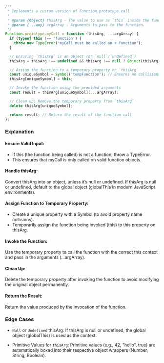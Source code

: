 ```js
/**
 * Implements a custom version of Function.prototype.call
 *
 * @param {Object} thisArg - The value to use as `this` inside the function.
 * @param {...any} argArray - Arguments to pass to the function.
 */
Function.prototype.myCall = function (thisArg, ...argArray) {
  if (typeof this !== 'function') {
    throw new TypeError('myCall must be called on a function');
  }

  // Ensuring `thisArg` is an object (or `null`/`undefined`)
  thisArg = thisArg !== undefined && thisArg !== null ? Object(thisArg) : globalThis;

  // Assign the function to a temporary property on `thisArg`
  const uniqueSymbol = Symbol('tempFunction'); // Ensures no collisions with existing properties
  thisArg[uniqueSymbol] = this;

  // Invoke the function using the provided arguments
  const result = thisArg[uniqueSymbol](...argArray);

  // Clean up: Remove the temporary property from `thisArg`
  delete thisArg[uniqueSymbol];

  return result; // Return the result of the function call
};
```

### Explanation
#### Ensure Valid Input:

* If this (the function being called) is not a function, throw a TypeError.
* This ensures that myCall is only called on valid function objects.
#### Handle thisArg:

Convert thisArg into an object, unless it’s null or undefined. If thisArg is null or undefined, default to the global object (globalThis in modern JavaScript environments).
#### Assign Function to Temporary Property:

* Create a unique property with a Symbol (to avoid property name collisions).
* Temporarily assign the function being invoked (this) to this property on thisArg.
#### Invoke the Function:

Use the temporary property to call the function with the correct this context and pass in the arguments (...argArray).
#### Clean Up:

Delete the temporary property after invoking the function to avoid modifying the original object permanently.
#### Return the Result:

Return the value produced by the invocation of the function.

### Edge Cases
* `Null` or `Undefined` thisArg: If thisArg is null or undefined, the global object (globalThis) is used as the context.

* Primitive Values for `thisArg`: Primitive values (e.g., 42, "hello", true) are automatically boxed into their respective object wrappers (Number, String, Boolean).
